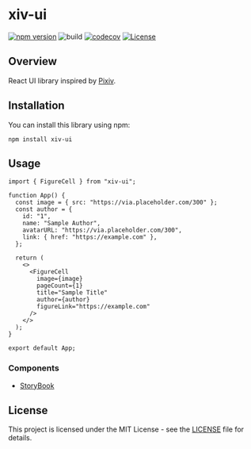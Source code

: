 # xiv-ui

[![npm version](https://badge.fury.io/js/xiv-ui.svg)](https://badge.fury.io/js/xiv-ui)
![build](https://github.com/ryohidaka/xiv-ui/workflows/Build/badge.svg)
[![codecov](https://codecov.io/gh/ryohidaka/xiv-ui/graph/badge.svg?token=RHP9TB2F51)](https://codecov.io/gh/ryohidaka/xiv-ui)
[![License](https://img.shields.io/badge/license-MIT-blue.svg)](https://opensource.org/licenses/MIT)

## Overview

React UI library inspired by [Pixiv](https://www.pixiv.net/en/).

## Installation

You can install this library using npm:

```shell
npm install xiv-ui
```

## Usage

```tsx
import { FigureCell } from "xiv-ui";

function App() {
  const image = { src: "https://via.placeholder.com/300" };
  const author = {
    id: "1",
    name: "Sample Author",
    avatarURL: "https://via.placeholder.com/300",
    link: { href: "https://example.com" },
  };

  return (
    <>
      <FigureCell
        image={image}
        pageCount={1}
        title="Sample Title"
        author={author}
        figureLink="https://example.com"
      />
    </>
  );
}

export default App;
```

### Components

- [StoryBook](https://668dc2bdff90cbd49b534740-tljspwfhvy.chromatic.com/)

## License

This project is licensed under the MIT License - see the [LICENSE](LICENSE) file for details.
